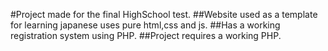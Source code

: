 #Project made for the final HighSchool test.
##Website used as a template for learning japanese uses pure html,css and js.
##Has a working registration system using PHP.
##Project requires a working PHP.
